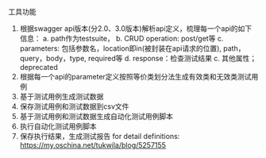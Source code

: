 工具功能
1. 根据swagger api版本(分2.0、3.0版本)解析api定义，梳理每一个api的如下信息：
a. path作为testsuite，
b. CRUD operation: post/get等
c. parameters: 包括参数名，location即in(被封装在api请求的位置), path， query，body，type, required等
d. response：检查测试结果
c. 其他属性；deprecated
2. 根据每一个api的parameter定义按照等价类划分法生成有效类和无效类测试用例
3. 基于测试用例生成测试数据
4. 保存测试用例和测试数据到csv文件
5. 基于测试用例和测试数据生成自动化测试用例脚本
6. 执行自动化测试用例脚本
7. 保存执行结果，生成测试报告
for detail definitions: https://my.oschina.net/tukwila/blog/5257155
